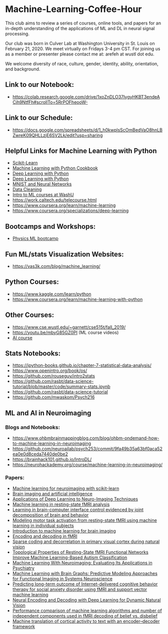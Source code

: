 # Machine-Learning-Coffee-Hour
This club aims to review a series of courses, online tools, and papers for an in-depth understanding of the applications of ML and DL in neural signal processing.

Our club was born in Culver Lab at Washington University in St. Louis on February 21, 2020. We meet virtually on Fridays 3-4 pm CST.
For joining us as a member or presenter please contact me at: arefeh at wustl dot edu.

We welcome diversity of race, culture, gender, identity, ability, orientation, and background.

## Link to our Notebook: 
- https://colab.research.google.com/drive/1xoZnDLO37IygyHKBT3endeACih9NtfFh#scrollTo=5RrPOFheooW-

## Link to our Schedule:
- https://docs.google.com/spreadsheets/d/1_h0kwplsScOmBedVaO8hnLBZwreK09QHLLzjE6SV2Lk/edit?usp=sharing

## Helpful Links for Machine Learning with Python

- [Scikit-Learn](http://scikit-learn.org/stable/documentation.html)
- [Machine Learning with Python Cookbook](https://www.safaribooksonline.com/library/view/machine-learning-with/9781491989371/)
- [Deep Learning with Python](https://www.manning.com/books/deep-learning-with-python)
- [Deep Learning with Python](https://www.manning.com/books/deep-learning-with-python)
- [MNIST and Neural Networks](https://www.youtube.com/watch?v=aircAruvnKk)
- [Data Cleaning](https://realpython.com/python-data-cleaning-numpy-pandas/)
- [Intro to ML courses at WashU](https://www.cse.wustl.edu/~sanmay/teaching.html )
- https://work.caltech.edu/telecourse.html
- https://www.coursera.org/learn/machine-learning
- https://www.coursera.org/specializations/deep-learning


## Bootcamps and Workshops:
- [Physics ML bootcamp](https://colab.research.google.com/drive/1kj1O0zavMnfJUy-8SVZj6U7HUxuWeOvG#scrollTo=MFRaS2BW1RYF)

## Fun ML/stats Visualization Websites: 
- https://vas3k.com/blog/machine_learning/

## Python Courses: 
- https://www.kaggle.com/learn/python
- https://www.coursera.org/learn/machine-learning-with-python

## Other Courses:
- https://www.cse.wustl.edu/~garnett/cse515t/fall_2019/
- https://youtu.be/mbyG85GZ0PI (ML course videos)
- [AI course](https://ocw.mit.edu/courses/electrical-engineering-and-computer-science/6-034-artificial-intelligence-fall-2010/index.htm)

## Stats Notebooks:
- https://ipython-books.github.io/chapter-7-statistical-data-analysis/
- https://www.openintro.org/book/os/
- https://github.com/rouseguy/intro2stats
- https://github.com/rasbt/data-science-tutorial/blob/master/code/summary-stats.ipynb
- https://github.com/rasbt/data-science-tutorial
- https://github.com/mwaskom/Psych216

## ML and AI in Neuroimaging
### Blogs and Notebooks:
- https://www.ohbmbrainmappingblog.com/blog/ohbm-ondemand-how-to-machine-learning-in-neuroimaging
- https://github.com/neuroailab/psych253/commit/9fa49b35a63bf0aca52ea0e0d8ceda7440de0be2
- https://brainhack101.github.io/IntroDL/
- https://neurohackademy.org/course/machine-learning-in-neuroimaging/
### Papers:
- [Machine learning for neuroimaging with scikit-learn](https://www.frontiersin.org/articles/10.3389/fninf.2014.00014/full)
- [Brain imaging and artificial intelligence](https://www.sciencedirect.com/science/article/pii/B9780128161791000177)
- [Applications of Deep Learning to Neuro-Imaging Techniques](https://www.frontiersin.org/articles/10.3389/fneur.2019.00869/full)
- [Machine learning in resting-state fMRI analysis](https://pubmed.ncbi.nlm.nih.gov/31173849/)
- [Learning in brain-computer interface control evidenced by joint decomposition of brain and behavior](https://iopscience.iop.org/article/10.1088/1741-2552/ab9064)
- [Modeling motor task activation from resting-state fMRI using machine learning in individual subjects](https://link.springer.com/article/10.1007/s11682-019-00239-9)
- [Introduction to machine learning for brain imaging](https://www.sciencedirect.com/science/article/pii/S1053811910014163)
- [Encoding and decoding in fMRI](https://www.sciencedirect.com/science/article/pii/S1053811910010657)
- [Sparse coding and decorrelation in primary visual cortex during natural vision](https://pubmed.ncbi.nlm.nih.gov/10678835/)
- [Topological Properties of Resting-State fMRI Functional Networks Improve Machine Learning-Based Autism Classification](https://www.frontiersin.org/articles/10.3389/fnins.2018.01018/full)
- [Machine Learning With Neuroimaging: Evaluating Its Applications in Psychiatry](https://www.sciencedirect.com/science/article/pii/S2451902219303040)
- [Machine Learning with Brain Graphs: Predictive Modeling Approaches for Functional Imaging in Systems Neuroscience](https://ieeexplore.ieee.org/document/6494687)
- [Predicting long-term outcome of Internet-delivered cognitive behavior therapy for social anxiety disorder using fMRI and support vector machine learning](https://www.ncbi.nlm.nih.gov/pmc/articles/PMC4354352/)
- [Neural Encoding and Decoding with Deep Learning for Dynamic Natural Vision](https://academic.oup.com/cercor/article/28/12/4136/4560155)
- [Performance comparison of machine learning algorithms and number of independent components used in fMRI decoding of belief vs. disbelief](https://www.sciencedirect.com/science/article/pii/S105381191001414X?via%3Dihub)
- [Machine translation of cortical activity to text with an encoder–decoder framework](https://www.nature.com/articles/s41593-020-0608-8#Sec8)


